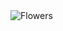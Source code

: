 <!DOCTYPE html>
<html lang="en">
  <head>
    <meta charset="UTF-8">
    <meta name="viewport" content="width=device-width, initial-scale=1.0"> 
    
  </head>

  <body>
    <picture>
      <img src="[img_orange_flowers.jpg](https://github.com/user-attachments/assets/1f76f33e-2182-4b1e-8b65-7112ca374f64)" alt="Flowers" style="width:auto;">
    </picture>
  </body>


</html>
